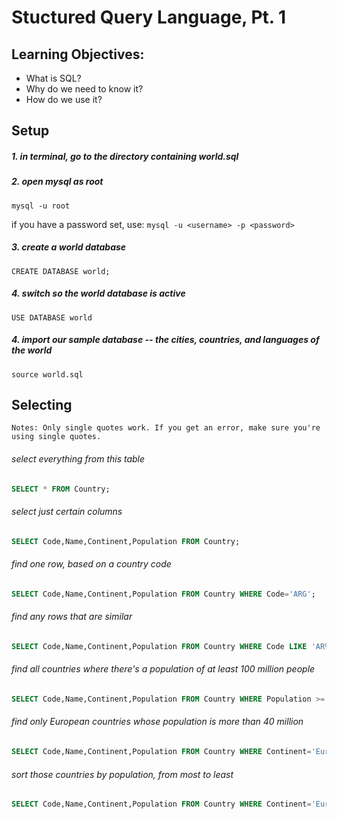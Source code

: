 # Stuctured Query Language, Pt. 1

## Learning Objectives:
- What is SQL?
- Why do we need to know it?
- How do we use it?

## Setup

##### 1. in terminal, go to the directory containing world.sql

##### 2. open mysql as root
``mysql -u root``

if you have a password set, use:
``mysql -u <username> -p <password>``

##### 3. create a world database
``CREATE DATABASE world;``

##### 4. switch so the world database is active
``USE DATABASE world``

##### 4. import our sample database -- the cities, countries, and languages of the world
``source world.sql``

## Selecting

    Notes: Only single quotes work. If you get an error, make sure you're using single quotes.

###### select everything from this table
```SQL
SELECT * FROM Country;
```

###### select just certain columns
```SQL
SELECT Code,Name,Continent,Population FROM Country;
```

###### find one row, based on a country code
```SQL
SELECT Code,Name,Continent,Population FROM Country WHERE Code='ARG';
```

###### find any rows that are similar
```SQL
SELECT Code,Name,Continent,Population FROM Country WHERE Code LIKE 'AR%';
```

###### find all countries where there's a population of at least 100 million people
```SQL
SELECT Code,Name,Continent,Population FROM Country WHERE Population >= 100000000;
```


###### find only European countries whose population is more than 40 million
```SQL
SELECT Code,Name,Continent,Population FROM Country WHERE Continent='Europe' AND Population > 40000000;
```

###### sort those countries by population, from most to least
```SQL
SELECT Code,Name,Continent,Population FROM Country WHERE Continent='Europe' AND Population > 40000000 ORDER BY Population DESC;
```
